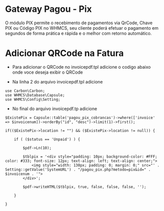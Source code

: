 # Gateway Pagou - Pix

O módulo PIX permite o recebimento de pagamentos via QrCode, Chave PIX ou Código PIX no WHMCS, seu cliente poderá efetuar o pagamento em segundos de forma prática e rápida e o melhor com retorno automático.

# Adicionar QRCode na Fatura

- Para adicionar o QRCode no invoicepdf.tpl adicione o codigo abaixo onde voce deseja exibir o QRCode

- Na linha 2 do arquivo invoicepdf.tpl adicione

```
use Carbon\Carbon;
use WHMCS\Database\Capsule;
use WHMCS\Config\Setting;
```

- No final do arquivo invoicepdf.tp adicione

```
$ExistePix = Capsule::table('pagou_pix_cobrancas')->where(['invoice' => $invoicenum])->orderBy("id", "desc")->limit(1)->first();

if(($ExistePix->location != "") && ($ExistePix->location != null)) {

    if ( ($status == 'Unpaid') ) {

        $pdf->Ln(10);
        
        $tblpix = '<div style="padding: 10px; background-color: #FFF; color: #333; font-size: 12px; text-align: left; text-align: center;">
            <img style="width: 130px; padding: 0; margin: 0;" src="' . Setting::getValue('SystemURL') . "/pagou_pix.php?metodo=pix&id=" . $invoicenum . '">
        </div>';

        $pdf->writeHTML($tblpix, true, false, false, false, '');

    }

}
```
